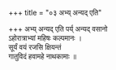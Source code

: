 +++
title = "०३ अभ्य् अन्यद् एति"

+++
अभ्य् अन्यद् एति पर्य् अन्यद् वसानो  
ऽहोरात्राभ्यां महिषः कल्पमानः ।  
सूर्यं वयं रजसि क्षियन्तं  
गातुविदं हवामहे नाथकामाः ॥